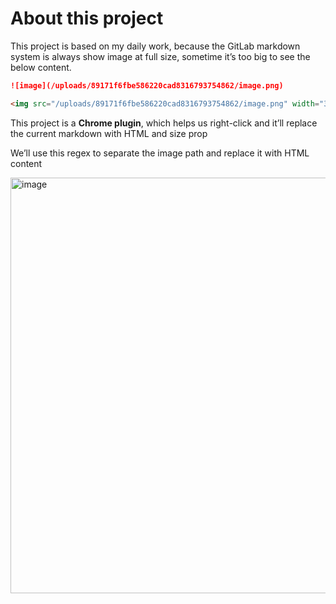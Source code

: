 # About this project

This project is based on my daily work, because the GitLab markdown system is always show image at full size, sometime it’s too big to see the below content.

```markdown
![image](/uploads/89171f6fbe586220cad8316793754862/image.png)
```

```html
<img src="/uploads/89171f6fbe586220cad8316793754862/image.png" width="300" />
```

This project is a **Chrome plugin**, which helps us right-click and it’ll replace the current markdown with HTML and size prop

We’ll use this regex to separate the image path and replace it with HTML content

<img width="665" alt="image" src="https://github.com/vquanghuy/markdown-image-resize/assets/11500792/c12cfaf7-7361-4f1b-a574-2968af62b570">

